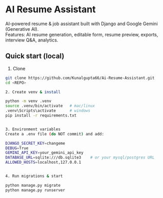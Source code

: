 # AI Resume Assistant

AI-powered resume & job assistant built with Django and Google Gemini (Generative AI).  
Features: AI resume generation, editable form, resume preview, exports, interview Q&A, analytics.

## Quick start (local)

1. Clone
```bash
git clone https://github.com/Kunalgupta66/Ai-Resume-Assistant.git
cd <REPO>

2. Create venv & install

python -m venv .venv
source .venv/bin/activate   # mac/linux
.venv\Scripts\activate      # windows
pip install -r requirements.txt


3. Environment variables
Create a .env file (do NOT commit) and add:

DJANGO_SECRET_KEY=changeme
DEBUG=True
GEMINI_API_KEY=your_gemini_api_key
DATABASE_URL=sqlite:///db.sqlite3    # or your mysql/postgres URL
ALLOWED_HOSTS=localhost,127.0.0.1


4. Run migrations & start

python manage.py migrate
python manage.py runserver
